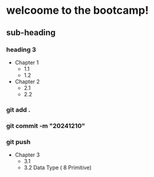 # welcoome to the bootcamp!

## sub-heading 
### heading 3
- Chapter 1
  - 1.1
  - 1.2
- Chapter 2 
  - 2.1
  - 2.2
### git add .
### git commit -m "20241210"
### git push
- Chapter 3
  - 3.1
  - 3.2
Data Type ( 8 Primitive)
